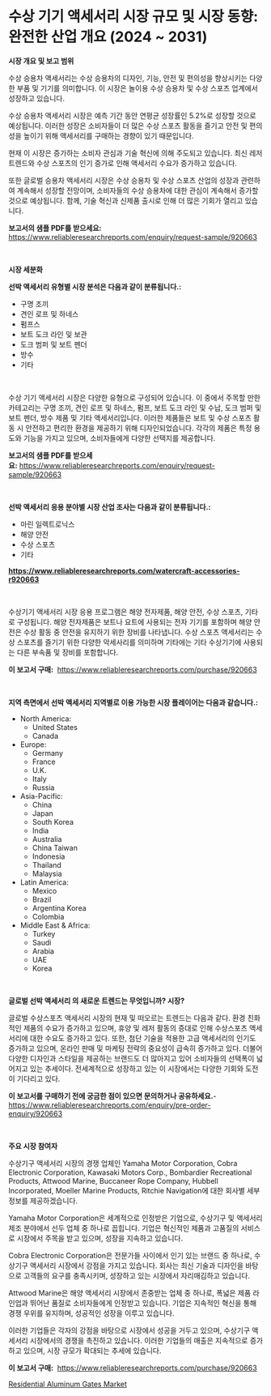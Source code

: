 <p><h1>수상 기기 액세서리 시장 규모 및 시장 동향: 완전한 산업 개요 (2024 ~ 2031)</h1></p><p><strong>시장 개요 및 보고 범위</strong></p>
<p><p>수상 승용차 액세서리는 수상 승용차의 디자인, 기능, 안전 및 편의성을 향상시키는 다양한 부품 및 기기를 의미합니다. 이 시장은 놀이용 수상 승용차 및 수상 스포츠 업계에서 성장하고 있습니다.</p><p>수상 승용차 액세서리 시장은 예측 기간 동안 연평균 성장률인 5.2%로 성장할 것으로 예상됩니다. 이러한 성장은 소비자들이 더 많은 수상 스포츠 활동을 즐기고 안전 및 편의성을 높이기 위해 액세서리를 구매하는 경향이 있기 때문입니다.</p><p>현재 이 시장은 증가하는 소비자 관심과 기술 혁신에 의해 주도되고 있습니다. 최신 레저 트렌드와 수상 스포츠의 인기 증가로 인해 액세서리 수요가 증가하고 있습니다.</p><p>또한 글로벌 승용차 액세서리 시장은 수상 승용차 및 수상 스포츠 산업의 성장과 관련하여 계속해서 성장할 전망이며, 소비자들의 수상 승용차에 대한 관심이 계속해서 증가할 것으로 예상됩니다. 함께, 기술 혁신과 신제품 출시로 인해 더 많은 기회가 열리고 있습니다.</p></p>
<p><strong>보고서의 샘플 PDF를 받으세요:</strong> <a href="https://www.reliableresearchreports.com/enquiry/request-sample/920663">https://www.reliableresearchreports.com/enquiry/request-sample/920663</a></p>
<p>&nbsp;</p>
<p><strong>시장 세분화</strong></p>
<p><strong>선박 액세서리 유형별 시장 분석은 다음과 같이 분류됩니다.:</strong></p>
<p><ul><li>구명 조끼</li><li>견인 로프 및 하네스</li><li>펌프스</li><li>보트 도크 라인 및 보관</li><li>도크 범퍼 및 보트 펜더</li><li>방수</li><li>기타</li></ul></p>
<p>&nbsp;</p>
<p><p>수상 기기 액세서리 시장은 다양한 유형으로 구성되어 있습니다. 이 중에서 주목할 만한 카테고리는 구명 조끼, 견인 로프 및 하네스, 펌프, 보트 도크 라인 및 수납, 도크 범퍼 및 보트 펜더, 방수 제품 및 기타 액세서리입니다. 이러한 제품들은 보트 및 수상 스포츠 활동 시 안전하고 편리한 환경을 제공하기 위해 디자인되었습니다. 각각의 제품은 특정 용도와 기능을 가지고 있으며, 소비자들에게 다양한 선택지를 제공합니다.</p></p>
<p><strong>보고서의 샘플 PDF를 받으세요:</strong>&nbsp;<a href="https://www.reliableresearchreports.com/enquiry/request-sample/920663">https://www.reliableresearchreports.com/enquiry/request-sample/920663</a></p>
<p>&nbsp;</p>
<p><strong> 선박 액세서리 응용 분야별 시장 산업 조사는 다음과 같이 분류됩니다.:</strong></p>
<p><ul><li>마린 일렉트로닉스</li><li>해양 안전</li><li>수상 스포츠</li><li>기타</li></ul></p>
<p><strong><a href="https://www.reliableresearchreports.com/watercraft-accessories-r920663">https://www.reliableresearchreports.com/watercraft-accessories-r920663</a></strong></p>
<p>&nbsp;</p>
<p><p>수상기기 액세서리 시장 응용 프로그램은 해양 전자제품, 해양 안전, 수상 스포츠, 기타로 구성됩니다. 해양 전자제품은 보트나 요트에 사용되는 전자 기기를 포함하며 해양 안전은 수상 활동 중 안전을 유지하기 위한 장비를 나타냅니다. 수상 스포츠 액세서리는 수상 스포츠를 즐기기 위한 다양한 악세사리를 의미하며 기타에는 기타 수상기기에 사용되는 다른 부속품 및 장비를 포함합니다.</p></p>
<p><strong>이 보고서 구매:</strong>&nbsp; <a href="https://www.reliableresearchreports.com/purchase/920663">https://www.reliableresearchreports.com/purchase/920663</a></p>
<p>&nbsp;</p>
<p><strong>지역 측면에서 선박 액세서리 지역별로 이용 가능한 시장 플레이어는 다음과 같습니다.:</strong></p>
<p><ul>
    <li>
        North America:
        <ul>
            <li>United States</li>
            <li>Canada</li>
        </ul>
    </li>
    <li>
        Europe:
        <ul>
            <li>Germany</li>
            <li>France</li>
            <li>U.K.</li>
            <li>Italy</li>
            <li>Russia</li>
        </ul>
    </li>
    <li>
        Asia-Pacific:
        <ul>
            <li>China</li>
            <li>Japan</li>
            <li>South Korea</li>
            <li>India</li>
            <li>Australia</li>
            <li>China Taiwan</li>
            <li>Indonesia</li>
            <li>Thailand</li>
            <li>Malaysia</li>
        </ul>
    </li>
    <li>
        Latin America:
        <ul>
            <li>Mexico</li>
            <li>Brazil</li>
            <li>Argentina Korea</li>
            <li>Colombia</li>
        </ul>
    </li>
    <li>
        Middle East & Africa:
        <ul>
            <li>Turkey</li>
            <li>Saudi</li>
            <li>Arabia</li>
            <li>UAE</li>
            <li>Korea</li>
        </ul>
    </li>
    </ul></p>
<p>&nbsp;</p>
<p><strong>글로벌 선박 액세서리 의 새로운 트렌드는 무엇입니까? 시장?</strong></p>
<p><p>글로벌 수상스포츠 액세서리 시장의 현재 및 떠오르는 트렌드는 다음과 같다. 환경 친화적인 제품의 수요가 증가하고 있으며, 휴양 및 레저 활동의 증대로 인해 수상스포츠 액세서리에 대한 수요도 증가하고 있다. 또한, 첨단 기술을 적용한 고급 액세서리의 인기도 증가하고 있으며, 온라인 판매 및 마케팅 전략의 중요성이 급속히 증가하고 있다. 더불어 다양한 디자인과 스타일을 제공하는 브랜드도 더 많아지고 있어 소비자들의 선택폭이 넓어지고 있는 추세이다. 전세계적으로 성장하고 있는 이 시장에서는 다양한 기회와 도전이 기다리고 있다.</p></p>
<p><strong>이 보고서를 구매하기 전에 궁금한 점이 있으면 문의하거나 공유하세요.</strong>- <a href="https://www.reliableresearchreports.com/enquiry/pre-order-enquiry/920663">https://www.reliableresearchreports.com/enquiry/pre-order-enquiry/920663</a></p>
<p>&nbsp;</p>
<p><strong>주요 시장 참여자</strong></p>
<p><p>수상기구 액세서리 시장의 경쟁 업체인 Yamaha Motor Corporation, Cobra Electronic Corporation, Kawasaki Motors Corp., Bombardier Recreational Products, Attwood Marine, Buccaneer Rope Company, Hubbell Incorporated, Moeller Marine Products, Ritchie Navigation에 대한 회사별 세부 정보를 제공하겠습니다. </p><p>Yamaha Motor Corporation은 세계적으로 인정받은 기업으로, 수상기구 및 액세서리 제조 분야에서 선두 업체 중 하나로 꼽힙니다. 기업은 혁신적인 제품과 고품질의 서비스로 시장에서 주목을 받고 있으며, 성장을 지속하고 있습니다.</p><p>Cobra Electronic Corporation은 전문가들 사이에서 인기 있는 브랜드 중 하나로, 수상기구 액세서리 시장에서 강점을 가지고 있습니다. 회사는 최신 기술과 디자인을 바탕으로 고객들의 요구를 충족시키며, 성장하고 있는 시장에서 자리매김하고 있습니다.</p><p>Attwood Marine은 해양 액세서리 시장에서 존중받는 업체 중 하나로, 폭넓은 제품 라인업과 뛰어난 품질로 소비자들에게 인정받고 있습니다. 기업은 지속적인 혁신을 통해 경쟁 우위를 유지하며, 성공적인 성장을 이루고 있습니다.</p><p>이러한 기업들은 각자의 강점을 바탕으로 시장에서 성공을 거두고 있으며, 수상기구 액세서리 시장에서의 경쟁을 촉진하고 있습니다. 이러한 기업들의 매출은 지속적으로 증가하고 있으며, 시장 규모가 확대되는 추세에 있습니다.</p></p>
<p><strong>이 보고서 구매:</strong>&nbsp;&nbsp;<a href="https://www.reliableresearchreports.com/purchase/920663">https://www.reliableresearchreports.com/purchase/920663</a></p>
<p><p><a href="https://github.com/GroverBarry/Market-Research-Report-List-4/blob/main/residential-aluminum-gates-market.md">Residential Aluminum Gates Market</a></p></p>